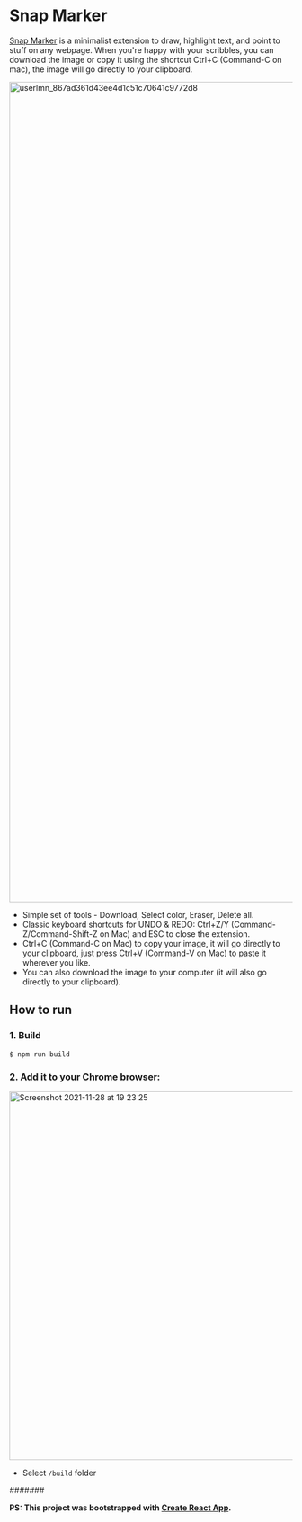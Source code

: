 # Snap Marker

[Snap Marker](https://github.com/facebook/create-react-app) is a minimalist extension to draw, highlight text, and point to stuff on any webpage. 
When you're happy with your scribbles, you can download the image or copy it using the shortcut Ctrl+C (Command-C on mac), the image will go directly to your clipboard. 

<img width="1460" alt="userlmn_867ad361d43ee4d1c51c70641c9772d8" src="https://user-images.githubusercontent.com/5767860/143781578-76272f4e-067a-4ba4-9c5c-ccb43eedc152.png">

- Simple set of tools - Download, Select color, Eraser, Delete all.
- Classic keyboard shortcuts for UNDO & REDO: Ctrl+Z/Y (Command-Z/Command-Shift-Z on Mac) and ESC to close the extension.
- Ctrl+C (Command-C on Mac) to copy your image, it will go directly to your clipboard, just press Ctrl+V (Command-V on Mac) to paste it wherever you like.
- You can also download the image to your computer (it will also go directly to your clipboard).

## How to run

### 1. Build

```
$ npm run build
```

### 2. Add it to your Chrome browser:

<img width="656" alt="Screenshot 2021-11-28 at 19 23 25" src="https://user-images.githubusercontent.com/5767860/143780979-9b5f60b7-685e-4288-a25d-057fcb9be014.png">

- Select `/build` folder

#######

**PS: This project was bootstrapped with [Create React App](https://github.com/facebook/create-react-app).**
